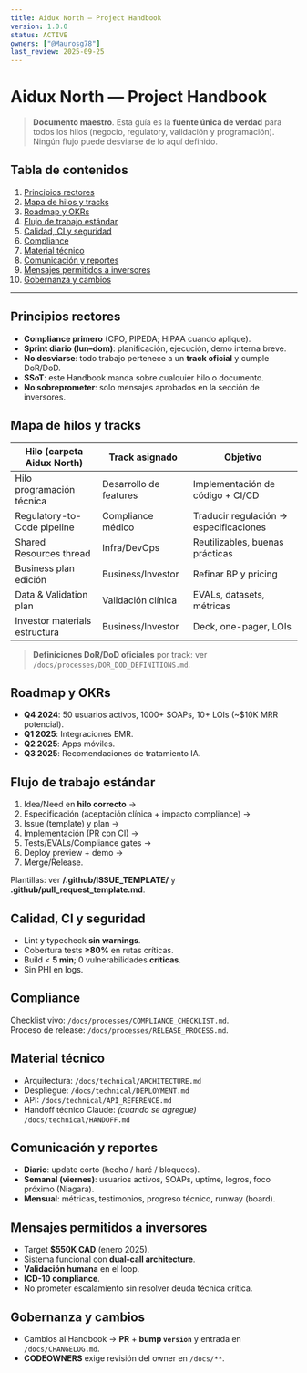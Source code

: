 ```yaml
---
title: Aidux North — Project Handbook
version: 1.0.0
status: ACTIVE
owners: ["@Maurosg78"]
last_review: 2025-09-25
---
```


# Aidux North — Project Handbook

> **Documento maestro**. Esta guía es la **fuente única de verdad** para todos los hilos (negocio, regulatory, validación y programación). Ningún flujo puede desviarse de lo aquí definido.

## Tabla de contenidos
1. [Principios rectores](#principios-rectores)
2. [Mapa de hilos y tracks](#mapa-de-hilos-y-tracks)
3. [Roadmap y OKRs](#roadmap-y-okrs)
4. [Flujo de trabajo estándar](#flujo-de-trabajo-estándar)
5. [Calidad, CI y seguridad](#calidad-ci-y-seguridad)
6. [Compliance](#compliance)
7. [Material técnico](#material-técnico)
8. [Comunicación y reportes](#comunicación-y-reportes)
9. [Mensajes permitidos a inversores](#mensajes-permitidos-a-inversores)
10. [Gobernanza y cambios](#gobernanza-y-cambios)

---

## Principios rectores
- **Compliance primero** (CPO, PIPEDA; HIPAA cuando aplique).
- **Sprint diario (lun–dom)**: planificación, ejecución, demo interna breve.
- **No desviarse**: todo trabajo pertenece a un **track oficial** y cumple DoR/DoD.
- **SSoT**: este Handbook manda sobre cualquier hilo o documento.
- **No sobreprometer**: solo mensajes aprobados en la sección de inversores.

## Mapa de hilos y tracks
| Hilo (carpeta Aidux North) | Track asignado | Objetivo |
|---|---|---|
| Hilo programación técnica | Desarrollo de features | Implementación de código + CI/CD |
| Regulatory-to-Code pipeline | Compliance médico | Traducir regulación → especificaciones |
| Shared Resources thread | Infra/DevOps | Reutilizables, buenas prácticas |
| Business plan edición | Business/Investor | Refinar BP y pricing |
| Data & Validation plan | Validación clínica | EVALs, datasets, métricas |
| Investor materials estructura | Business/Investor | Deck, one-pager, LOIs |

> **Definiciones DoR/DoD oficiales** por track: ver `/docs/processes/DOR_DOD_DEFINITIONS.md`.

## Roadmap y OKRs
- **Q4 2024**: 50 usuarios activos, 1000+ SOAPs, 10+ LOIs (~$10K MRR potencial).
- **Q1 2025**: Integraciones EMR.
- **Q2 2025**: Apps móviles.
- **Q3 2025**: Recomendaciones de tratamiento IA.

## Flujo de trabajo estándar
1) Idea/Need en **hilo correcto** →  
2) Especificación (aceptación clínica + impacto compliance) →  
3) Issue (template) y plan →  
4) Implementación (PR con CI) →  
5) Tests/EVALs/Compliance gates →  
6) Deploy preview + demo →  
7) Merge/Release.

Plantillas: ver **/.github/ISSUE_TEMPLATE/** y **.github/pull_request_template.md**.

## Calidad, CI y seguridad
- Lint y typecheck **sin warnings**.
- Cobertura tests **≥80%** en rutas críticas.
- Build < **5 min**; 0 vulnerabilidades **críticas**.
- Sin PHI en logs.

## Compliance
Checklist vivo: `/docs/processes/COMPLIANCE_CHECKLIST.md`.  
Proceso de release: `/docs/processes/RELEASE_PROCESS.md`.

## Material técnico
- Arquitectura: `/docs/technical/ARCHITECTURE.md`
- Despliegue: `/docs/technical/DEPLOYMENT.md`
- API: `/docs/technical/API_REFERENCE.md`
- Handoff técnico Claude: *(cuando se agregue)* `/docs/technical/HANDOFF.md`

## Comunicación y reportes
- **Diario**: update corto (hecho / haré / bloqueos).
- **Semanal (viernes)**: usuarios activos, SOAPs, uptime, logros, foco próximo (Niagara).
- **Mensual**: métricas, testimonios, progreso técnico, runway (board).

## Mensajes permitidos a inversores
- Target **$550K CAD** (enero 2025).
- Sistema funcional con **dual-call architecture**.
- **Validación humana** en el loop.
- **ICD-10 compliance**.
- No prometer escalamiento sin resolver deuda técnica crítica.

## Gobernanza y cambios
- Cambios al Handbook → **PR** + **bump `version`** y entrada en `/docs/CHANGELOG.md`.
- **CODEOWNERS** exige revisión del owner en `/docs/**`.
